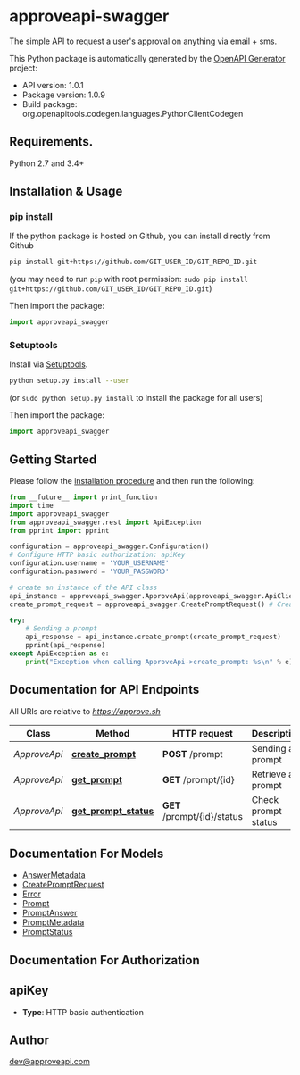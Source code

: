 # approveapi-swagger
The simple API to request a user's approval on anything via email + sms.

This Python package is automatically generated by the [OpenAPI Generator](https://openapi-generator.tech) project:

- API version: 1.0.1
- Package version: 1.0.9
- Build package: org.openapitools.codegen.languages.PythonClientCodegen

## Requirements.

Python 2.7 and 3.4+

## Installation & Usage
### pip install

If the python package is hosted on Github, you can install directly from Github

```sh
pip install git+https://github.com/GIT_USER_ID/GIT_REPO_ID.git
```
(you may need to run `pip` with root permission: `sudo pip install git+https://github.com/GIT_USER_ID/GIT_REPO_ID.git`)

Then import the package:
```python
import approveapi_swagger 
```

### Setuptools

Install via [Setuptools](http://pypi.python.org/pypi/setuptools).

```sh
python setup.py install --user
```
(or `sudo python setup.py install` to install the package for all users)

Then import the package:
```python
import approveapi_swagger
```

## Getting Started

Please follow the [installation procedure](#installation--usage) and then run the following:

```python
from __future__ import print_function
import time
import approveapi_swagger
from approveapi_swagger.rest import ApiException
from pprint import pprint

configuration = approveapi_swagger.Configuration()
# Configure HTTP basic authorization: apiKey
configuration.username = 'YOUR_USERNAME'
configuration.password = 'YOUR_PASSWORD'

# create an instance of the API class
api_instance = approveapi_swagger.ApproveApi(approveapi_swagger.ApiClient(configuration))
create_prompt_request = approveapi_swagger.CreatePromptRequest() # CreatePromptRequest | 

try:
    # Sending a prompt
    api_response = api_instance.create_prompt(create_prompt_request)
    pprint(api_response)
except ApiException as e:
    print("Exception when calling ApproveApi->create_prompt: %s\n" % e)

```

## Documentation for API Endpoints

All URIs are relative to *https://approve.sh*

Class | Method | HTTP request | Description
------------ | ------------- | ------------- | -------------
*ApproveApi* | [**create_prompt**](docs/ApproveApi.md#create_prompt) | **POST** /prompt | Sending a prompt
*ApproveApi* | [**get_prompt**](docs/ApproveApi.md#get_prompt) | **GET** /prompt/{id} | Retrieve a prompt
*ApproveApi* | [**get_prompt_status**](docs/ApproveApi.md#get_prompt_status) | **GET** /prompt/{id}/status | Check prompt status


## Documentation For Models

 - [AnswerMetadata](docs/AnswerMetadata.md)
 - [CreatePromptRequest](docs/CreatePromptRequest.md)
 - [Error](docs/Error.md)
 - [Prompt](docs/Prompt.md)
 - [PromptAnswer](docs/PromptAnswer.md)
 - [PromptMetadata](docs/PromptMetadata.md)
 - [PromptStatus](docs/PromptStatus.md)


## Documentation For Authorization


## apiKey

- **Type**: HTTP basic authentication


## Author

dev@approveapi.com


